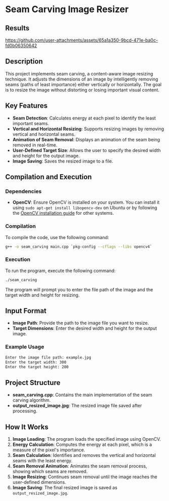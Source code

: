 # Seam Carving Image Resizer

## Results

https://github.com/user-attachments/assets/65a1a350-9bcd-471e-ba0c-fd0b06350642


## Description
This project implements seam carving, a content-aware image resizing technique. It adjusts the dimensions of an image by intelligently removing seams (paths of least importance) either vertically or horizontally. The goal is to resize the image without distorting or losing important visual content.

## Key Features
- **Seam Detection**: Calculates energy at each pixel to identify the least important seams.
- **Vertical and Horizontal Resizing**: Supports resizing images by removing vertical and horizontal seams.
- **Animation of Seam Removal**: Displays an animation of the seam being removed in real-time.
- **User-Defined Target Size**: Allows the user to specify the desired width and height for the output image.
- **Image Saving**: Saves the resized image to a file.

## Compilation and Execution
### Dependencies
- **OpenCV**: Ensure OpenCV is installed on your system. You can install it using `sudo apt-get install libopencv-dev` on Ubuntu or by following the [OpenCV installation guide](https://docs.opencv.org/master/d7/d9f/tutorial_linux_install.html) for other systems.

### Compilation
To compile the code, use the following command:
```sh
g++ -o seam_carving main.cpp `pkg-config --cflags --libs opencv4`
```

### Execution
To run the program, execute the following command:
```sh
./seam_carving
```

The program will prompt you to enter the file path of the image and the target width and height for resizing.

## Input Format
- **Image Path**: Provide the path to the image file you want to resize.
- **Target Dimensions**: Enter the desired width and height for the output image.

### Example Usage
```sh
Enter the image file path: example.jpg
Enter the target width: 300
Enter the target height: 200
```

## Project Structure
- **seam_carving.cpp**: Contains the main implementation of the seam carving algorithm.
- **output_resized_image.jpg**: The resized image file saved after processing.

## How It Works
1. **Image Loading**: The program loads the specified image using OpenCV.
2. **Energy Calculation**: Computes the energy at each pixel, which is a measure of the pixel's importance.
3. **Seam Calculation**: Identifies and removes the vertical and horizontal seams with the least energy.
4. **Seam Removal Animation**: Animates the seam removal process, showing which seams are removed.
5. **Image Resizing**: Continues seam removal until the image reaches the user-defined dimensions.
6. **Image Saving**: The final resized image is saved as `output_resized_image.jpg`.

